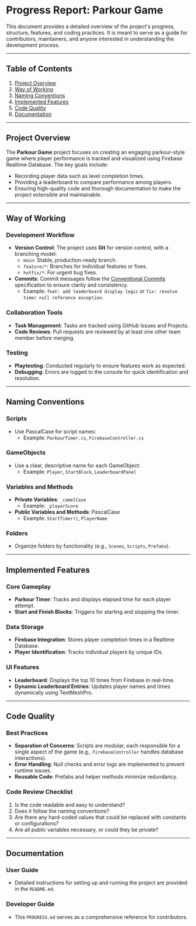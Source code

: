 # Progress Report: Parkour Game

This document provides a detailed overview of the project's progress, structure, features, and coding practices. It is meant to serve as a guide for contributors, maintainers, and anyone interested in understanding the development process.

---

## Table of Contents

1. [Project Overview](#project-overview)  
2. [Way of Working](#way-of-working)  
3. [Naming Conventions](#naming-conventions)  
4. [Implemented Features](#implemented-features)  
5. [Code Quality](#code-quality)  
6. [Documentation](#documentation)  

---

## Project Overview

The **Parkour Game** project focuses on creating an engaging parkour-style game where player performance is tracked and visualized using Firebase Realtime Database. The key goals include:
- Recording player data such as level completion times.
- Providing a leaderboard to compare performance among players.
- Ensuring high-quality code and thorough documentation to make the project extensible and maintainable.

---

## Way of Working

### **Development Workflow**
- **Version Control**: The project uses **Git** for version control, with a branching model:
  - `main`: Stable, production-ready branch.
  - `feature/*`: Branches for individual features or fixes.
  - `hotfix/*`: For urgent bug fixes.
- **Commits**: Commit messages follow the [Conventional Commits](https://www.conventionalcommits.org/) specification to ensure clarity and consistency.
  - Example: `feat: add leaderboard display logic` or `fix: resolve timer null reference exception`.

### **Collaboration Tools**
- **Task Management**: Tasks are tracked using GitHub Issues and Projects.
- **Code Reviews**: Pull requests are reviewed by at least one other team member before merging.

### **Testing**
- **Playtesting**: Conducted regularly to ensure features work as expected.
- **Debugging**: Errors are logged to the console for quick identification and resolution.

---
## Naming Conventions

### **Scripts**
- Use PascalCase for script names:
  - Example: `ParkourTimer.cs`, `FirebaseController.cs`

### **GameObjects**
- Use a clear, descriptive name for each GameObject:
  - Example: `Player`, `StartBlock`, `LeaderboardPanel`

### **Variables and Methods**
- **Private Variables**: `_camelCase`
  - Example: `_playerScore`
- **Public Variables and Methods**: PascalCase
  - Example: `StartTimer()`, `PlayerName`

### **Folders**
- Organize folders by functionality (e.g., `Scenes`, `Scripts`, `Prefabs`).

---

## Implemented Features

### **Core Gameplay**
- **Parkour Timer**: Tracks and displays elapsed time for each player attempt.
- **Start and Finish Blocks**: Triggers for starting and stopping the timer.

### **Data Storage**
- **Firebase Integration**: Stores player completion times in a Realtime Database.
- **Player Identification**: Tracks individual players by unique IDs.

### **UI Features**
- **Leaderboard**: Displays the top 10 times from Firebase in real-time.
- **Dynamic Leaderboard Entries**: Updates player names and times dynamically using TextMeshPro.

---

## Code Quality

### **Best Practices**
- **Separation of Concerns**: Scripts are modular, each responsible for a single aspect of the game (e.g., `FirebaseController` handles database interactions).
- **Error Handling**: Null checks and error logs are implemented to prevent runtime issues.
- **Reusable Code**: Prefabs and helper methods minimize redundancy.

### **Code Review Checklist**
1. Is the code readable and easy to understand?
2. Does it follow the naming conventions?
3. Are there any hard-coded values that could be replaced with constants or configurations?
4. Are all public variables necessary, or could they be private?

---

## Documentation

### **User Guide**
- Detailed instructions for setting up and running the project are provided in the `README.md`.

### **Developer Guide**
- This `PROGRESS.md` serves as a comprehensive reference for contributors.
